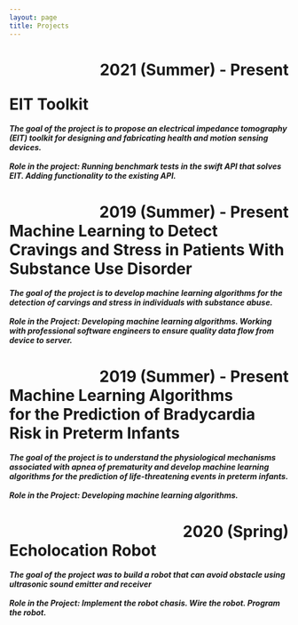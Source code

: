 ```yaml
---
layout: page
title: Projects
---
```

# <p style="text-align: right"> 2021 (Summer) - Present </p> EIT Toolkit
***The goal of the project is to propose an electrical impedance tomography (EIT) toolkit for designing and fabricating health and motion sensing devices.*** <br><br>
***Role in the project: Running benchmark tests in the swift API that solves EIT. Adding functionality to the existing API.***



# <div style="text-align: right"> 2019 (Summer) - Present </div>Machine Learning to Detect <br>Cravings and Stress in Patients With <br>Substance Use Disorder
***The goal of the project is to develop machine learning algorithms for the detection of carvings and stress in individuals with substance abuse.***<br><br>
***Role in the Project: Developing machine learning algorithms. Working with professional software engineers to ensure quality data flow from device to server.***

# <div style="text-align: right"> 2019 (Summer) - Present </div>Machine Learning Algorithms <br>for the Prediction of Bradycardia <br>Risk in Preterm Infants
***The goal of the project is to understand the physiological mechanisms associated with apnea of prematurity and develop machine learning algorithms for the prediction of life-threatening events in preterm infants.***<br><br>
***Role in the Project: Developing machine learning algorithms.***

# <div style="text-align: right"> 2020 (Spring) </div> Echolocation Robot
***The goal of the project was to build a robot that can avoid obstacle using ultrasonic sound emitter and receiver***<br><br>
***Role in the Project: Implement the robot chasis. Wire the robot. Program the robot.***